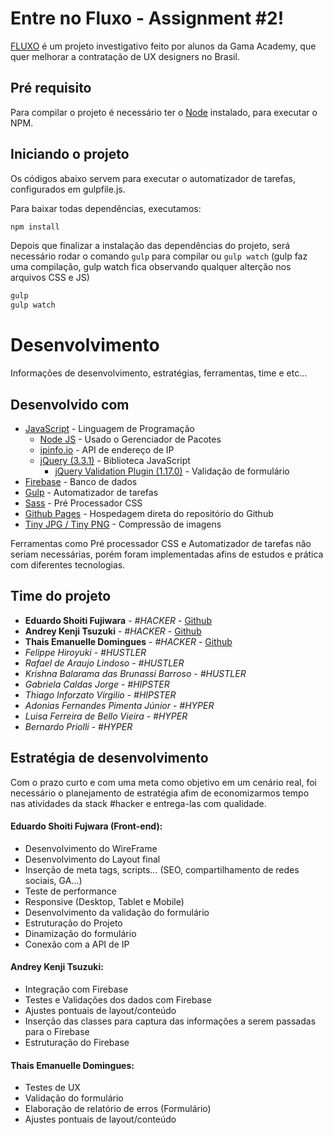 # Entre no Fluxo - Assignment #2!
[FLUXO](http://entrenofluxo.com.br) é um projeto investigativo feito por alunos da Gama Academy, que quer melhorar a contratação de UX designers no Brasil.
&nbsp;

## Pré requisito
Para compilar o projeto é necessário ter o [Node](https://nodejs.org/en/) instalado, para executar o NPM.

## Iniciando o projeto


Os códigos abaixo servem para executar o automatizador de tarefas, configurados em gulpfile.js.

Para baixar todas dependências, executamos:
```javascript
npm install
```

Depois que finalizar a instalação das dependências do projeto, será necessário rodar o comando ```gulp``` para compilar ou ```gulp watch``` (gulp faz uma compilação, gulp watch fica observando qualquer alterção nos arquivos CSS e JS)
```javascript
gulp
gulp watch
```
# Desenvolvimento

Informações de desenvolvimento, estratégias, ferramentas, time e etc...

## Desenvolvido com
* [JavaScript](https://www.javascript.com/) - Linguagem de Programação
    * [Node JS](https://nodejs.org/en/) - Usado o Gerenciador de Pacotes  
    * [ipinfo.io](https://ipinfo.io) - API de endereço de IP
    * [jQuery (3.3.1)](https://jquery.com/) - Biblioteca JavaScript
        * [jQuery Validation Plugin (1.17.0)](https://jqueryvalidation.org/) - Validação de formulário
* [Firebase](https://firebase.google.com/) - Banco de dados
* [Gulp](https://gulpjs.com/) - Automatizador de tarefas
* [Sass](https://sass-lang.com/guide) - Pré Processador CSS
* [Github Pages](https://pages.github.com/) - Hospedagem direta do repositório do Github
* [Tiny JPG / Tiny PNG](https://tinyjpg.com/) - Compressão de imagens

Ferramentas como Pré processador CSS e Automatizador de tarefas não seriam necessárias, porém foram implementadas afins de estudos e prática com diferentes tecnologias.

## Time do projeto

* **Eduardo Shoiti Fujiwara** - *#HACKER* - [Github](https://github.com/eduardosht)
* **Andrey Kenji Tsuzuki** - *#HACKER* - [Github](https://github.com/Rosnaldo)
* **Thais Emanuelle Domingues** - *#HACKER* - [Github](https://github.com/ThaisDomingues)
* *Felippe Hiroyuki* - *#HUSTLER*
* *Rafael de Araujo Lindoso* - *#HUSTLER*
* *Krishna Balarama das Brunassi Barroso* - *#HUSTLER*
* *Gabriela Caldas Jorge* - *#HIPSTER*
* *Thiago Inforzato Virgilio* - *#HIPSTER*
* *Adonias Fernandes Pimenta Júnior* - *#HYPER*
* *Luisa Ferreira de Bello Vieira* - *#HYPER*
* *Bernardo Priolli* - *#HYPER*

## Estratégia de desenvolvimento
Com o prazo curto e com uma meta como objetivo em um cenário real, foi necessário o planejamento de estratégia afim de economizarmos tempo nas atividades da stack #hacker e entrega-las com qualidade. 
#### Eduardo Shoiti Fujwara (Front-end):
* Desenvolvimento do WireFrame
* Desenvolvimento do Layout final
* Inserção de meta tags, scripts... (SEO, compartilhamento de redes sociais, GA...)
* Teste de performance
* Responsive (Desktop, Tablet e Mobile)
* Desenvolvimento da validação do formulário
* Estruturação do Projeto
* Dinamização do formulário
* Conexão com a API de IP


#### Andrey Kenji Tsuzuki:
* Integração com Firebase
* Testes e Validações dos dados com Firebase
* Ajustes pontuais de layout/conteúdo
* Inserção das classes para captura das informações a serem passadas para o Firebase
* Estruturação do Firebase

#### Thais Emanuelle Domingues:
* Testes de UX
* Validação do formulário
* Elaboração de relatório de erros (Formulário)
* Ajustes pontuais de layout/conteúdo